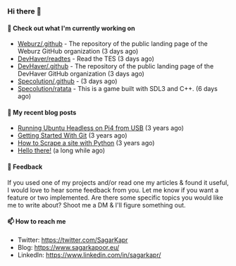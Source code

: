 ### Hi there 👋

#### 👷 Check out what I'm currently working on

- [Weburz/.github](https://github.com/Weburz/.github) - The repository of the public landing page of the Weburz GitHub organization (3 days ago)
- [DevHaver/readtes](https://github.com/DevHaver/readtes) - Read the TES (3 days ago)
- [DevHaver/.github](https://github.com/DevHaver/.github) - The repository of the public landing page of the DevHaver GitHub organization (3 days ago)
- [Specolution/.github](https://github.com/Specolution/.github) -  (3 days ago)
- [Specolution/ratata](https://github.com/Specolution/ratata) - This is a game built with SDL3 and C&#43;&#43;. (6 days ago)


#### 📜 My recent blog posts

- [Running Ubuntu Headless on Pi4 from USB](https://www.sagarkapoor.eu/raspberry-pi4-headless-ubuntu-from-usb/) (3 years ago)
- [Getting Started With Git](https://www.sagarkapoor.eu/getting-started-with-git/) (3 years ago)
- [How to Scrape a site with Python](https://www.sagarkapoor.eu/how-to-scrape-with-python/) (3 years ago)
- [Hello there!](https://www.sagarkapoor.eu/about/) (a long while ago)


#### 💬 Feedback

If you used one of my projects and/or read one my articles & found it useful, I would love to hear some feedback from you. Let me know if you want a feature or two implemented. Are there some specific topics you would like me to write about? Shoot me a DM & I'll figure something out.

#### 📫 How to reach me

- Twitter: https://twitter.com/SagarKapr
- Blog: https://www.sagarkapoor.eu/
- LinkedIn: https://www.linkedin.com/in/sagarkapr/